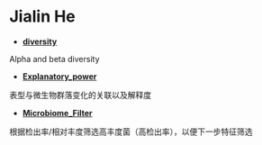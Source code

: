 # Jialin He

- [**diversity**](https://github.com/JialinHe0o0/Microbiome/tree/main/Diversity)

Alpha and beta diversity

- [**Explanatory_power**](https://github.com/JialinHe0o0/Microbiome/tree/main/Explanatory_Power)

表型与微生物群落变化的关联以及解释度

- [**Microbiome_Filter**](https://github.com/JialinHe0o0/Microbiome/tree/main/Microbiome_Filter)

根据检出率/相对丰度筛选高丰度菌（高检出率），以便下一步特征筛选
